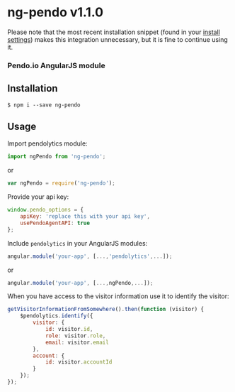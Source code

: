# ng-pendo v1.1.0

Please note that the most recent installation snippet (found in your [install settings](https://app.pendo.io/admin/settings)) makes this integration unnecessary, but it is fine to continue using it.

### Pendo.io AngularJS module

## Installation

```shell
$ npm i --save ng-pendo
```

## Usage

Import pendolytics module:
```javascript
import ngPendo from 'ng-pendo';
```
or
```javascript
var ngPendo = require('ng-pendo');
```

Provide your api key:

```javascript
window.pendo_options = {
    apiKey: 'replace this with your api key',
    usePendoAgentAPI: true
};
```

Include `pendolytics` in your AngularJS modules:

```javascript
angular.module('your-app', [...,'pendolytics',...]);
```
or
```javascript
angular.module('your-app', [...,ngPendo,...]);
```

When you have access to the visitor information use it to identify the visitor:

```javascript
getVisitorInformationFromSomewhere().then(function (visitor) {
    $pendolytics.identify({
        visitor: {
            id: visitor.id,
            role: visitor.role,
            email: visitor.email
        },
        account: {
            id: visitor.accountId
        }
    });
});
```
